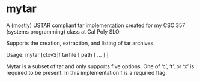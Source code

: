 # mytar
A (mostly) USTAR compliant tar implementation created for my CSC 357 (systems programming) class  at Cal Poly SLO.

Supports the creation, extraction, and listing of tar archives.

Usage: mytar [ctxvS]f tarfile [ path [ ... ] ]

Mytar is a subset of tar and only supports five options. One of ‘c’, ‘t’, or ‘x’ is required to be
present. In this implementation f is a required flag.
